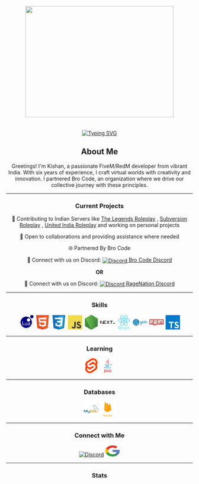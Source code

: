 <div align="center">

  <img src="https://github.com/AnishBplayz/AnishBplayz/assets/91739770/28644681-4d07-4db5-b540-bc1b0c6c0dd6" width="400px" height="300px" />

  <br>
  <br>

  <a href="https://git.io/typing-svg"><img
            src="https://readme-typing-svg.demolab.com?font=Saira&weight=500&size=30&pause=1000&vCenter=true&random=false&width=335&lines=Hello%2C+Guys+I'm+Morvix"
            alt="Typing SVG" /></a>

  <h2 align="center">About Me</h2>
  <p align="center">Greetings! I'm Kishan, a passionate FiveM/RedM developer from vibrant India. With six years of
        experience, I craft virtual worlds with creativity and innovation. I partnered Bro Code, an organization where
        we drive our collective journey with these principles.</p>

  ---

  <h3 align="center">Current Projects</h3>

  <p align="center">🚀 Contributing to Indian Servers like <a href="https://discord.gg/the-legend-s-roleplay-878666249528287243">The Legends Roleplay</a> , <a href="https://discord.gg/subversion">Subversion Roleplay</a> , <a
            href="https://discord.gg/united-india-roleplay-1118250050401861753">United India Roleplay</a> and working on
        personal projects</p>
  <p align="center">🤝 Open to collaborations and providing assistance where needed</p>
<p align="center">🌐 Partnered By Bro Code</p>
<p align="center">📡 Connect with us on Discord: <a href="https://discord.gg/zynG5RxvEU"><img
                src="https://raw.githubusercontent.com/rahuldkjain/github-profile-readme-generator/master/src/images/icons/Social/discord.svg"
                alt="Discord" height="20" width="20" align="center"> Bro Code Discord</a></p>
<b>OR</b>
<p align="center">📡 Connect with us on Discord: <a href="https://discord.gg/wTprTUWgBQ"><img
                src="https://raw.githubusercontent.com/rahuldkjain/github-profile-readme-generator/master/src/images/icons/Social/discord.svg"
                alt="Discord" height="20" width="20" align="center"> RageNation Discord</a></p>

  ---

  <h3 align="center">Skills</h3>

<p align="center">
        <img src="https://github.com/devicons/devicon/blob/master/icons/lua/lua-original.svg" alt="LUA"
            height="40">
        <img src="https://github.com/devicons/devicon/raw/master/icons/html5/html5-original.svg" alt="HTML5"
            height="40">
        <img src="https://github.com/devicons/devicon/raw/master/icons/css3/css3-original.svg" alt="CSS3" height="40">
        <img src="https://github.com/devicons/devicon/blob/master/icons/javascript/javascript-original.svg"
            alt="JavaScript" height="40">
        <img src="https://github.com/devicons/devicon/blob/master/icons/nodejs/nodejs-original.svg" alt="Node.js"
            height="40">
        <img src="https://github.com/devicons/devicon/blob/master/icons/nextjs/nextjs-original-wordmark.svg"
            alt="NextJs" height="40">
        <img src="https://github.com/devicons/devicon/blob/master/icons/react/react-original-wordmark.svg" alt="ReactJs"
            height="40">
        <img src="https://github.com/devicons/devicon/blob/master/icons/yarn/yarn-original-wordmark.svg" alt="Yarn"
            height="40">
        <img src="https://github.com/devicons/devicon/blob/master/icons/npm/npm-original-wordmark.svg" alt="NPM"
            height="40">
        <img src="https://github.com/devicons/devicon/blob/master/icons/typescript/typescript-original.svg"
            alt="TypeScript" height="40">
    </p>

  ---

<h3 align="center">Learning</h3>

<p align="center">
        <img src="https://github.com/devicons/devicon/blob/master/icons/svelte/svelte-original.svg" alt="Svelte"
            height="40">
        <img src="https://github.com/devicons/devicon/blob/master/icons/java/java-original-wordmark.svg" alt="Java"
            height="40">
    </p>

  ---

  <h3 align="center">Databases</h3>

  <p align="center">
        <img src="https://github.com/devicons/devicon/blob/master/icons/mysql/mysql-original-wordmark.svg" alt="MySQL"
            height="40">
        <img src="https://github.com/devicons/devicon/blob/master/icons/firebase/firebase-plain-wordmark.svg"
            alt="FireBase" height="40">
    </p>

  ---

  <h3 align="center">Connect with Me</h3>

  <p align="center">
        <a href="https://discord.gg/wTprTUWgBQ" target="_blank"><img
                src="https://raw.githubusercontent.com/rahuldkjain/github-profile-readme-generator/master/src/images/icons/Social/discord.svg"
                alt="Discord" height="30" width="40"></a>
        <a href="mailto:nimitbhawani55@gmail.com" target="_blank"><img
                src="https://github.com/devicons/devicon/blob/master/icons/google/google-original.svg" alt="Gmail"
                height="30" width="40"></a>
    </p>

  ---

  <h3 align="center">Stats</h3>



</div>
